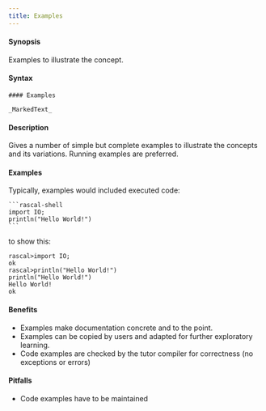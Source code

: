 ```yaml
---
title: Examples
---
```


#### Synopsis

Examples to illustrate the concept.

#### Syntax

```
#### Examples

_MarkedText_
```

#### Description

Gives a number of simple but complete examples to illustrate the concepts and its variations.
Running examples are preferred.

#### Examples

Typically, examples would included executed code:

``````
```rascal-shell
import IO;
println("Hello World!")
```
``````

to show this:


```rascal-shell 
rascal>import IO;
ok
rascal>println("Hello World!")
println("Hello World!")
Hello World!
ok
```


#### Benefits

* Examples make documentation concrete and to the point.
* Examples can be copied by users and adapted for further exploratory learning.
* Code examples are checked by the tutor compiler for correctness (no exceptions or errors)

#### Pitfalls

* Code examples have to be maintained



